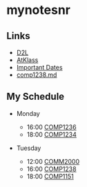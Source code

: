 # mynotesnr
## Links
- [D2L](https://learn.georgebrown.ca)
- [AtKlass](https://app.atklass.com)
- [Important Dates](https://www.georgebrown.ca/current-students/important-dates?term=27246&category=131)
- [comp1238.md]([comp1238.md](https://github.com/nr2121/mynotesnr/blob/main/comp1238.md))

## My Schedule

- Monday
  - 16:00 [COMP1236](https://learn.georgebrown.ca/d2l/home/337951)
  - 18:00 [COMP1234](https://learn.georgebrown.ca/d2l/home/342901)

- Tuesday
  - 12:00 [COMM2000](https://learn.georgebrown.ca/d2l/home/325160)
  - 16:00 [COMP1238](https://learn.georgebrown.ca/d2l/home/334969)
  - 18:00 [COMP1151](https://learn.georgebrown.ca/d2l/home/335101) 
